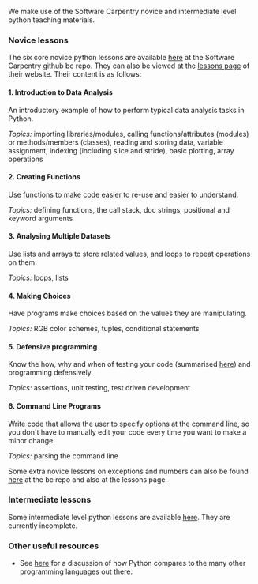 We make use of the Software Carpentry novice and intermediate level python teaching materials. 

### Novice lessons

The six core novice python lessons are available 
[here](https://github.com/swcarpentry/bc/tree/master/novice/python) at the Software 
Carpentry github bc repo. They can also be viewed at the 
[lessons page](http://www.software-carpentry.org/lessons.html) of their website. Their
content is as follows:

#### 1. Introduction to Data Analysis

An introductory example of how to perform typical data analysis tasks in Python.

*Topics:* importing libraries/modules, calling functions/attributes (modules) or 
methods/members (classes), reading and storing data, variable assignment, indexing 
(including slice and stride), basic plotting, array operations
  
  
#### 2. Creating Functions

Use functions to make code easier to re-use and easier to understand. 

*Topics:* defining functions, the call stack, doc strings, positional and keyword arguments 
  

#### 3. Analysing Multiple Datasets

Use lists and arrays to store related values, and loops to repeat operations on them. 

*Topics:* loops, lists
  

#### 4. Making Choices 

Have programs make choices based on the values they are manipulating. 

*Topics:* RGB color schemes, tuples, conditional statements
  

#### 5. Defensive programming

Know the how, why and when of testing your code (summarised 
[here](http://drclimate.wordpress.com/2013/10/10/testing-your-code/)) and programming 
defensively. 

*Topics:* assertions, unit testing, test driven development
  

#### 6. Command Line Programs

Write code that allows the user to specify options at the command line, so you don't have 
to manually edit your code every time you want to make a minor change. 

*Topics:* parsing the command line
  

 
Some extra novice lessons on exceptions and numbers can also be found 
[here](https://github.com/swcarpentry/bc/tree/master/novice/extras) at the bc repo and 
also at the lessons page. 


### Intermediate lessons

Some intermediate level python lessons are available [here](https://github.com/swcarpentry/bc/blob/master/intermediate/python). They are currently incomplete.


### Other useful resources
* See [here](http://drclimate.wordpress.com/2013/06/11/picking-the-right-programming-language/) for a discussion
of how Python compares to the many other programming languages out there.

